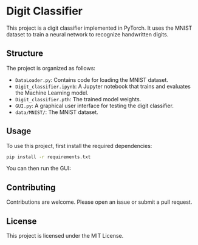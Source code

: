 # Digit Classifier

This project is a digit classifier implemented in PyTorch. It uses the MNIST dataset to train a neural network to recognize handwritten digits.

## Structure

The project is organized as follows:

- `DataLoader.py`: Contains code for loading the MNIST dataset.
- `Digit_classifier.ipynb`: A Jupyter notebook that trains and evaluates the Machine Learning model.
- `Digit_classifier.pth`: The trained model weights.
- `GUI.py`: A graphical user interface for testing the digit classifier.
- `data/MNIST/`: The MNIST dataset.

## Usage

To use this project, first install the required dependencies:

```sh
pip install -r requirements.txt
```

You can then run the GUI:

## Contributing
Contributions are welcome. 
Please open an issue or submit a pull request.

## License
This project is licensed under the MIT License.
